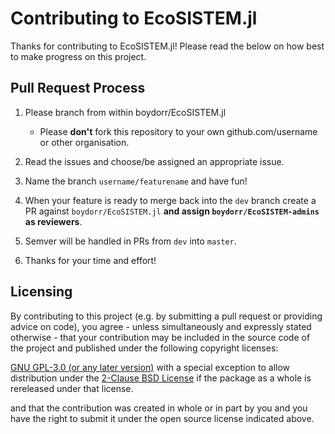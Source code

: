 # Contributing to EcoSISTEM.jl

Thanks for contributing to EcoSISTEM.jl! Please read the below on how best to make progress on this project.

## Pull Request Process


1. Please branch from within boydorr/EcoSISTEM.jl

   - Please **don't** fork this repository to your own github.com/username or other organisation.

2. Read the issues and choose/be assigned an appropriate issue.

3. Name the branch `username/featurename` and have fun!

4. When your feature is ready to merge back into the `dev` branch create a PR against `boydorr/EcoSISTEM.jl` **and assign `boydorr/EcoSISTEM-admins` as reviewers**.

5. Semver will be handled in PRs from `dev` into `master`.

6. Thanks for your time and effort!

## Licensing

By contributing to this project (e.g. by submitting a pull request or providing advice on code), you agree - unless simultaneously and expressly stated otherwise - that your contribution may be included in the source code of the project and published under the following copyright licenses:

[GNU GPL-3.0 (or any later version)](LICENSE.md) with a special exception to allow distribution under the [2-Clause BSD License](https://opensource.org/licenses/BSD-2-Clause) if the package as a whole is rereleased under that license.

and that the contribution was created in whole or in part by you and you have the right to submit it under the open source license indicated above.
